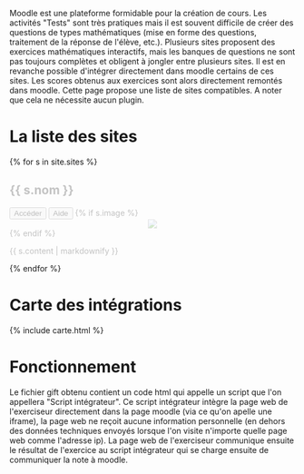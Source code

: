 ---
---

Moodle est une plateforme formidable pour la création de cours.
Les activités "Tests" sont très pratiques mais il est souvent difficile de créer des questions de types mathématiques (mise en forme des questions, traitement de la réponse de l'élève, etc.).
Plusieurs sites proposent des exercices mathématiques interactifs, mais les banques de questions ne sont pas toujours complètes et obligent à jongler entre plusieurs sites. Il est en revanche possible d'intégrer directement dans moodle certains de ces sites. Les scores obtenus aux exercices sont alors directement remontés dans moodle. Cette page propose une liste de sites compatibles. A noter que cela ne nécessite aucun plugin.

# La liste des sites

{% for s in site.sites %}
<div {% if s.wip %} style="opacity:0.25;" {% endif %}>
  <h2 id="site-{{ s.slug }}">{{ s.nom }}</h2>
  <a href="{{ s.lien }}"><button>Accéder</button></a> <a href="{{ s.aide }}"><button>Aide</button></a>
  {% if s.image %}<center><a href="./sites/images/{{s.slug}}.png"><img src="./sites/images/{{s.slug}}.png" style="max-height:300px;max-width:500px;" /></a></center>{% endif %}
  <p>{{ s.content | markdownify }}</p>
</div>
{% endfor %}

# Carte des intégrations

{% include carte.html %}

# Fonctionnement

Le fichier gift obtenu contient un code html qui appelle un script que l'on appellera "Script intégrateur".
Ce script intégrateur intègre la page web de l'exerciseur directement dans la page moodle (via ce qu'on apelle une iframe), la page web ne reçoit aucune information personnelle (en dehors des données techniques envoyés lorsque l'on visite n'importe quelle page web comme l'adresse ip).
La page web de l'exerciseur communique ensuite le résultat de l'exercice au script intégrateur qui se charge ensuite de communiquer la note à moodle.